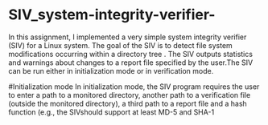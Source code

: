 # SIV_system-integrity-verifier-

In this 
assignment,
I  implemented a very simple system integrity verifier (SIV)
for a Linux system.
The goal of the SIV is to detect file system modifications occurring within a directory 
tree
. The SIV outputs statistics and warnings about changes to a report file specified by the 
user.The SIV can be run either in initialization mode or in verification mode.


#Initialization mode
In initialization mode, the SIV  program requires
the user to enter a path to a monitored 
directory, another path to a verification file (outside the monitored directory), a third path to a report file and a hash function (e.g., the SIVshould support at least MD-5 
and SHA-1


